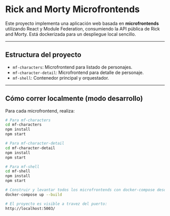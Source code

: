 # Rick and Morty Microfrontends

Este proyecto implementa una aplicación web basada en **microfrontends** utilizando React y Module Federation, consumiendo la API pública de Rick and Morty. Está dockerizada para un despliegue local sencillo.

---

## Estructura del proyecto

- `mf-characters`: Microfrontend para listado de personajes.  
- `mf-character-detail`: Microfrontend para detalle de personaje.  
- `mf-shell`: Contenedor principal y orquestador.

---

## Cómo correr localmente (modo desarrollo)

Para cada microfrontend, realiza:

```bash
# Para mf-characters
cd mf-characters
npm install
npm start

# Para mf-character-detail
cd mf-character-detail
npm install
npm start

# Para mf-shell
cd mf-shell
npm install
npm start

# Construir y levantar todos los microfrontends con docker-compose desde la raiz
docker-compose up --build

# El proyecto es visible a travez del puerto:
http://localhost:5003/

